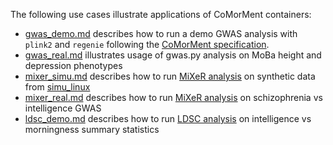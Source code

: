 The following use cases illustrate applications of CoMorMent containers:
* [gwas_demo.md](gwas_demo.md) describes how to run a demo GWAS analysis with ``plink2`` and ``regenie`` following the [CoMorMent specification](../gwas/pheno_geno_specification.md).
* [gwas_real.md](gwas_real.md) illustrates usage of gwas.py analysis on MoBa height and depression phenotypes
* [mixer_simu.md](mixer_simu.md) describes how to run [MiXeR analysis](http://github.com/precimed/mixer) on synthetic data from [simu_linux](http://github.com/precimed/simu)
* [mixer_real.md](mixer_real.md) describes how to run [MiXeR analysis](http://github.com/precimed/mixer) on schizophrenia vs intelligence GWAS
* [ldsc_demo.md](ldsc_demo.md) describes how to run [LDSC analysis](https://github.com/bulik/ldsc/wiki/Heritability-and-Genetic-Correlation) on intelligence vs morningness summary statistics
